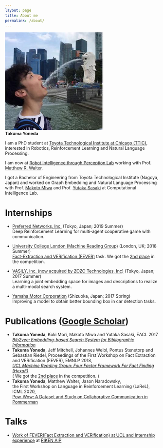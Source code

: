 ```yaml
---
layout: page
title: About me
permalink: /about/
---
```


![Takuma Yoneda](/img/tyoneda.jpg)  
**Takuma Yoneda**

I am a PhD student at [Toyota Technological Institute at Chicago (TTIC)](https://ttic.edu/),  
interested in Robotics, Reinforcement Learning and Natural Language Processing.

I am now at [Robot Intelligence through Perception Lab](https://ttic.edu/ripl/) working with Prof. [Matthew R. Walter](https://ttic.uchicago.edu/~mwalter/).

I got a Bachelor of Engineering from Toyota Technological Institute (Nagoya, Japan) and worked on Graph Embedding and Natural Language Processing with Prof. [Makoto Miwa](https://www.toyota-ti.ac.jp/Lab/Denshi/COIN/people/makoto.miwa/) and Prof. [Yutaka Sasaki](https://www.toyota-ti.ac.jp/Lab/Denshi/COIN/people/yutaka.sasaki/index-e.html) at Computational Intelligence Lab.


# Internships
- [Preferred Networks, Inc.](https://preferred.jp/en/) (Tokyo, Japan; 2019 Summer)  
Deep Reinforcement Learning for multi-agent cooperative game with communication.

- [University College London (Machine Reading Group)](https://mr.cs.ucl.ac.uk/) (London, UK; 2018 Summer)  
[Fact-Extraction and VERification (FEVER)](http://fever.ai) task. We got the [2nd place](http://fever.ai/2018/task.html) in the competition.

- [VASILY, Inc. (now acquired by ZOZO Technologies, Inc)](https://tech.zozo.com/en/) (Tokyo, Japan; 2017 Summer)  
Learning a joint embedding space for images and descriptions to realize a multi-modal search system.

- [Yamaha Motor Corporation](https://yamaha-motor.com/) (Shizuoka, Japan; 2017 Spring)  
Improving a model to obtain better bounding box in car detection tasks.

<!-- After that, I interned at University College London Machine Reading Group to tackle [Fact-Extraction and VERification (FEVER)](http://fever.ai/) shared-task under Prof. [Pontus Stenetorp](https://pontus.stenetorp.se/) and Prof. [Sebastian Riedel](http://www.riedelcastro.org/). -->

# Publications ([Google Scholar](https://scholar.google.com/citations?user=EtYv_AIAAAAJ&hl=en))
- **Takuma Yoneda**, Koki Mori, Makoto Miwa and Yutaka Sasaki, EACL 2017  
_[Bib2vec: Embedding-based Search System for Bibliographic Information](http://aclweb.org/anthology/E17-3028)_
- **Takuma Yoneda**, Jeff Mitchell, Johannes Welbl, Pontus Stenetorp and Sebastian Riedel, Proceedings of the First Workshop on Fact Extraction and VERification (FEVER), EMNLP 2018,  
_[UCL Machine Reading Group: Four Factor Framework For Fact Finding (HexaF)](http://www.aclweb.org/anthology/W18-5515)_  
( We got the [2nd place](http://fever.ai/2018/task.html) in the competition. )
- **Takuma Yoneda**, Matthew Walter, Jason Naradowsky,  
the First Workshop on Language in Reinforcement Learning (LaReL), ICML 2020,  
 [Pow-Wow: A Dataset and Study on Collaborative Communication in Pommerman](https://larel-ws.github.io/assets/pdfs/pow_wow_a_dataset_and_study_on_collaborative_communication_in_pommerman.pdf)

# Talks
- [Work of FEVER(Fact Extraction and VERification) at UCL and Internship experience](https://aip.riken.jp/events/event_79885/?lang=en) at [RIKEN AIP](http://www.riken.jp/en/research/labs/aip/)
